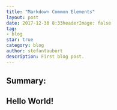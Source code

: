 ```yaml
---
title: "Markdown Common Elements"
layout: post
date: 2017-12-30 8:33headerImage: false
tag:
- blog
star: true
category: blog
author: stefantaubert
description: First blog post.
---
```


## Summary:
Hello World!
---